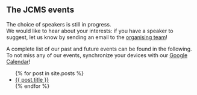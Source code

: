 
## The JCMS events

The choice of speakers is still in progress.
<br>
We would like to hear about your interests: if you have a speaker to suggest, let us know by sending an email to the [organising team](https://cartiaco.github.io/jcms.github.io/#contacts)!

A complete list of our past and future events can be found in the following.
<br>
To not miss any of our events, synchronize your devices with our [Google Calendar](https://calendar.google.com/calendar/u/1?cid=ZWdlbWQ2bG42MDNuZzR2aXQydjFhMmRnNThAZ3JvdXAuY2FsZW5kYXIuZ29vZ2xlLmNvbQ)!

<ul>
  {% for post in site.posts %}
    <li>
      <a href="{{ post.url | prepend: site.baseurl }}">{{ post.title }}</a>
    </li>
  {% endfor %}
</ul>


